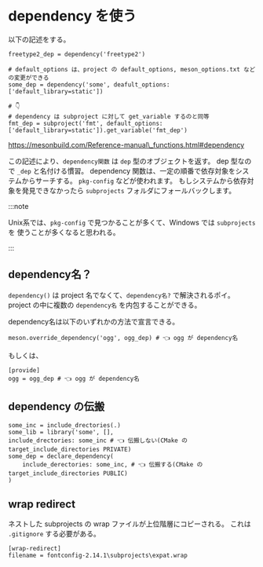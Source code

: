 # dependency を使う

以下の記述をする。

```meson title="meson.build"
freetype2_dep = dependency('freetype2')
```

```meson title="meson.build"
# default_options は、project の default_options, meson_options.txt などの変更ができる
some_dep = dependency('some', deafult_options: ['default_library=static'])

# 👇
# dependency は subproject に対して get_variable するのと同等
fmt_dep = subproject('fmt', default_options: ['default_library=static']).get_variable('fmt_dep')
```

https://mesonbuild.com/Reference-manual\_functions.html#dependency

この記述により、`dependency関数` は `dep` 型のオブジェクトを返す。
dep 型なので `_dep` と名付ける慣習。
dependency 関数は、一定の順番で依存対象をシステムからサーチする。
`pkg-config` などが使われます。
もしシステムから依存対象を発見できなかったら `subprojects` フォルダにフォールバックします。

:::note

Unix系では、`pkg-config` で見つかることが多くて、Windows では `subprojects` を
使うことが多くなると思われる。

:::

## dependency名？

`dependency()` は project 名でなくて、`dependency名?` で解決されるポイ。
project の中に複数の `dependency名` を内包することができる。

dependency名は以下のいずれかの方法で宣言できる。

```meson title="subprojects/ogg/meson.build"
meson.override_dependency('ogg', ogg_dep) # 👈 ogg が dependency名
```

もしくは、

```meson title="subprojects/ogg.wrap"
[provide]
ogg = ogg_dep # 👈 ogg が dependency名
```

## dependency の伝搬

```meson
some_inc = include_drectories(.)
some_lib = library('some', [],
include_drectories: some_inc # 👈 伝搬しない(CMake の target_include_directories PRIVATE)
some_dep = declare_dependency(
    include_derectories: some_inc, # 👈 伝搬する(CMake の target_include_directories PUBLIC)
)
```

## wrap redirect

ネストした subprojects の wrap ファイルが上位階層にコピーされる。
これは `.gitignore` する必要がある。

```subprojects\expat.wrap
[wrap-redirect]
filename = fontconfig-2.14.1\subprojects\expat.wrap
```


